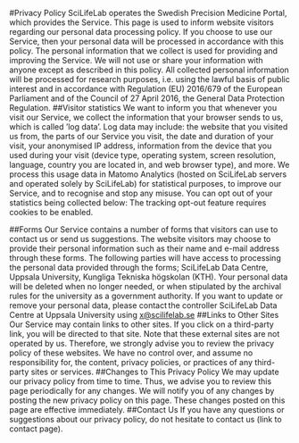 #Privacy Policy
SciLifeLab operates the Swedish Precision Medicine Portal, which provides the Service.
This page is used to inform website visitors regarding our personal data processing policy. If you choose to use our Service, then your personal data will be processed in accordance with this policy.
The personal information that we collect is used for providing and improving the Service. We will not use or share your information with anyone except as described in this policy. All collected personal information will be processed for research purposes, i.e. using the lawful basis of public interest and in accordance with Regulation (EU) 2016/679 of the European Parliament and of the Council of 27 April 2016, the General Data Protection Regulation.
##Visitor statistics
We want to inform you that whenever you visit our Service, we collect the information that your browser sends to us, which is called ’log data’. Log data may include: the website that you visited us from, the parts of our Service you visit, the date and duration of your visit, your anonymised IP address, information from the device that you used during your visit (device type, operating system, screen resolution, language, country you are located in, and web browser type), and more. We process this usage data in Matomo Analytics (hosted on SciLifeLab servers and operated solely by SciLifeLab) for statistical purposes, to improve our Service, and to recognise and stop any misuse.
You can opt out of your statistics being collected below:
The tracking opt-out feature requires cookies to be enabled.

##Forms
Our Service contains a number of forms that visitors can use to contact us or send us suggestions. The website visitors may choose to provide their personal information such as their name and e-mail address through these forms.
The following parties will have access to processing the personal data provided through the forms; SciLifeLab Data Centre, Uppsala University, Kungliga Tekniska högskolan (KTH). Your personal data will be deleted when no longer needed, or when stipulated by the archival rules for the university as a government authority. If you want to update or remove your personal data, please contact the controller SciLifeLab Data Centre at Uppsala University using x@scilifelab.se
##Links to Other Sites
Our Service may contain links to other sites. If you click on a third-party link, you will be directed to that site. Note that these external sites are not operated by us. Therefore, we strongly advise you to review the privacy policy of these websites. We have no control over, and assume no responsibility for, the content, privacy policies, or practices of any third-party sites or services.
##Changes to This Privacy Policy
We may update our privacy policy from time to time. Thus, we advise you to review this page periodically for any changes. We will notify you of any changes by posting the new privacy policy on this page. These changes posted on this page are effective immediately.
##Contact Us
If you have any questions or suggestions about our privacy policy, do not hesitate to contact us (link to contact page).
